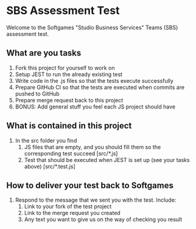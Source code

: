 # SBS Assessment Test

Welcome to the Softgames "Studio Business Services" Teams (SBS) assessment test.

## What are you tasks

1. Fork this project for yourself to work on
1. Setup JEST to run the already existing test
1. Write code in the .js files so that the tests execute successfully
1. Prepare GitHub CI so that the tests are executed when commits are pushed to GitHub
1. Prepare merge request back to this project
1. BONUS: Add general stuff you feel each JS project should have

## What is contained in this project

1. In the src folder you find
    1. JS files that are empty, and you should fill them so the corresponding test succeed [src/*.js]
    1. Test that should be executed when JEST is set up (see your tasks above) [src/*.test.js]
    

## How to deliver your test back to Softgames

1. Respond to the message that we sent you with the test. Include:
    1. Link to your fork of the test project
    1. Link to the merge request you created
    1. Any text you want to give us on the way of checking you result
    
